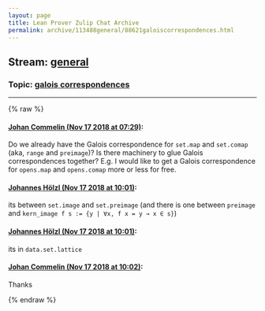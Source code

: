 ```yaml
---
layout: page
title: Lean Prover Zulip Chat Archive 
permalink: archive/113488general/88621galoiscorrespondences.html
---
```


## Stream: [general](index.html)
### Topic: [galois correspondences](88621galoiscorrespondences.html)

---


{% raw %}
#### [ Johan Commelin (Nov 17 2018 at 07:29)](https://leanprover.zulipchat.com/#narrow/stream/113488-general/topic/galois%20correspondences/near/147866625):
Do we already have the Galois correspondence for `set.map` and `set.comap` (aka, `range` and `preimage`)?
Is there machinery to glue Galois correspondences together? E.g. I would like to get a Galois correspondence for `opens.map` and `opens.comap` more or less for free.

#### [ Johannes Hölzl (Nov 17 2018 at 10:01)](https://leanprover.zulipchat.com/#narrow/stream/113488-general/topic/galois%20correspondences/near/147870563):
its between `set.image` and `set.preimage` (and there is one between `preimage` and `kern_image f s := {y | ∀x, f x = y → x ∈ s}`)

#### [ Johannes Hölzl (Nov 17 2018 at 10:01)](https://leanprover.zulipchat.com/#narrow/stream/113488-general/topic/galois%20correspondences/near/147870566):
its in `data.set.lattice`

#### [ Johan Commelin (Nov 17 2018 at 10:02)](https://leanprover.zulipchat.com/#narrow/stream/113488-general/topic/galois%20correspondences/near/147870605):
Thanks


{% endraw %}
